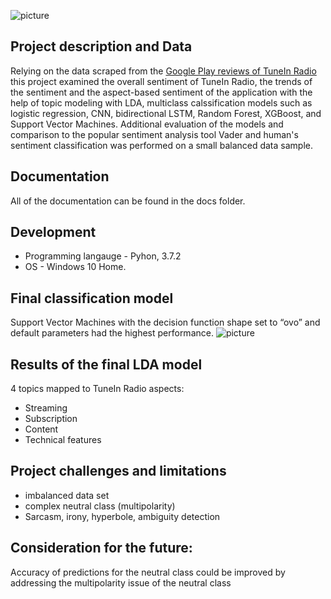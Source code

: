 ![picture](https://github.com/natacasey/sentiment_analysis_with_topic_modeling_of_Google_Play_reviews/blob/main/_assets/sentiment.png)

## Project description and Data

Relying on the data scraped from the [Google Play reviews of TuneIn Radio](https://play.google.com/store/apps/details?id=tunein.player&hl=en_US&gl=US) this project examined the overall sentiment of TuneIn Radio, the trends of the sentiment and the aspect-based sentiment of the application with the help of topic modeling with LDA, multiclass calssification models such as logistic regression, CNN, bidirectional LSTM, Random Forest, XGBoost, and Support Vector Machines.
Additional evaluation of the models and comparison to the popular sentiment analysis tool Vader and human's sentiment classification was performed on a small balanced data sample. 

## Documentation

All of the documentation can be found in the docs folder.

## Development

- Programming langauge - Pyhon, 3.7.2 
- OS - Windows 10 Home.


## Final classification model

Support Vector Machines with the decision function shape set to “ovo” and default parameters had the highest performance. 
![picture](https://github.com/natacasey/sentiment_analysis_with_topic_modeling_of_Google_Play_reviews/blob/main/_assets/svm.PNG)

## Results of the final LDA model

4 topics mapped to TuneIn Radio aspects:
- Streaming
- Subscription
- Content
- Technical features

## Project challenges and limitations

- imbalanced data set
- complex neutral class (multipolarity)
- Sarcasm, irony, hyperbole, ambiguity detection

## Consideration for the future:
Accuracy of predictions for the neutral class could be improved by addressing the multipolarity issue of the neutral class


